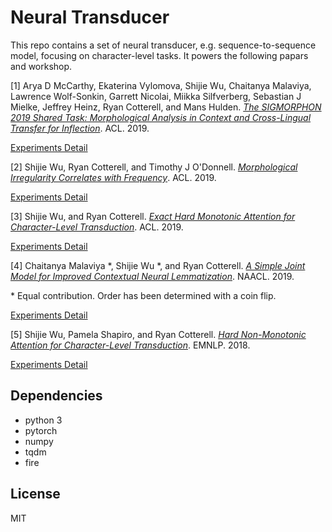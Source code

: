 # Neural Transducer

This repo contains a set of neural transducer, e.g. sequence-to-sequence model, focusing on character-level tasks. It powers the following papars and workshop.

[1] Arya D McCarthy, Ekaterina Vylomova, Shijie Wu, Chaitanya Malaviya, Lawrence Wolf-Sonkin, Garrett Nicolai, Miikka Silfverberg, Sebastian J Mielke, Jeffrey Heinz, Ryan Cotterell, and Mans Hulden. [*The SIGMORPHON 2019 Shared Task: Morphological Analysis in Context and Cross-Lingual Transfer for Inflection*](https://www.aclweb.org/anthology/W19-4226/). ACL. 2019.

[Experiments Detail](example/sigmorphon2019-shared-tasks)

[2] Shijie Wu, Ryan Cotterell, and Timothy J O'Donnell. [*Morphological Irregularity Correlates with Frequency*](https://arxiv.org/abs/1906.11483). ACL. 2019.

[Experiments Detail](example/irregularity-acl19)

[3] Shijie Wu, and Ryan Cotterell. [*Exact Hard Monotonic Attention for Character-Level Transduction*](https://arxiv.org/abs/1905.06319). ACL. 2019.

[Experiments Detail](example/hard-monotonic-attention-acl19)

[4] Chaitanya Malaviya *, Shijie Wu *, and Ryan Cotterell. [*A Simple Joint Model for Improved Contextual Neural Lemmatization*](https://arxiv.org/abs/1904.02306). NAACL. 2019.

\* Equal contribution. Order has been determined with a coin flip.

[Experiments Detail](example/lemmatization-naacl19)

[5] Shijie Wu, Pamela Shapiro, and Ryan Cotterell. [*Hard Non-Monotonic Attention for Character-Level Transduction*](https://arxiv.org/abs/1808.10024). EMNLP. 2018.


[Experiments Detail](example/hard-attention-emnlp18)


## Dependencies

- python 3
- pytorch
- numpy
- tqdm
- fire

## License

MIT
